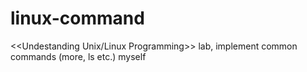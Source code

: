 # linux-command
&lt;&lt;Undestanding Unix/Linux  Programming>> lab, implement common commands (more, ls etc.) myself
